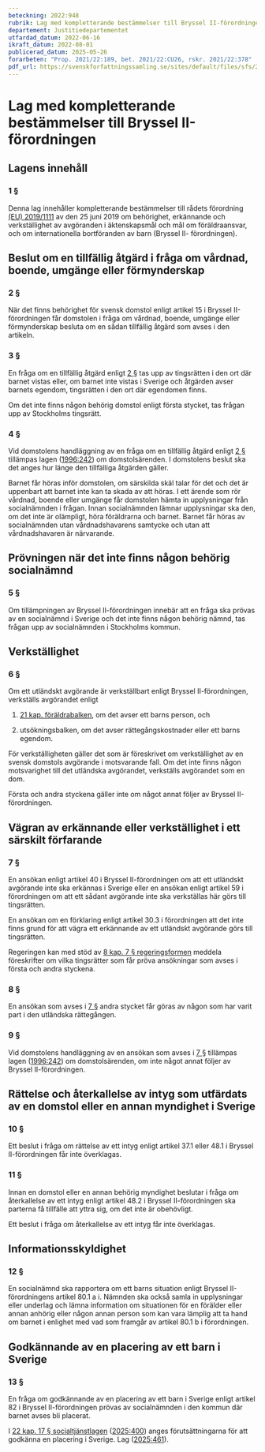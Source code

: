 ```yaml
---
beteckning: 2022:948
rubrik: Lag med kompletterande bestämmelser till Bryssel II-förordningen
departement: Justitiedepartementet
utfardad_datum: 2022-06-16
ikraft_datum: 2022-08-01
publicerad_datum: 2025-05-26
forarbeten: "Prop. 2021/22:189, bet. 2021/22:CU26, rskr. 2021/22:378"
pdf_url: https://svenskforfattningssamling.se/sites/default/files/sfs/2022-06/SFS2022-948.pdf
---
```


# Lag med kompletterande bestämmelser till Bryssel II-förordningen

## Lagens innehåll

### 1 §

Denna lag innehåller kompletterande bestämmelser till rådets förordning [(EU) 2019/1111](https://eur-lex.europa.eu/legal-content/SV/ALL/?uri=celex%3A31111R2019) av den 25 juni 2019 om behörighet, erkännande och verkställighet av avgöranden i äktenskapsmål och mål om föräldraansvar, och om internationella bortföranden av barn (Bryssel II- förordningen).

## Beslut om en tillfällig åtgärd i fråga om vårdnad, boende, umgänge eller förmynderskap

### 2 §

När det finns behörighet för svensk domstol enligt artikel 15 i Bryssel II-förordningen får domstolen i fråga om vårdnad, boende, umgänge eller förmynderskap besluta om en sådan tillfällig åtgärd som avses i den artikeln.

### 3 §

En fråga om en tillfällig åtgärd enligt [2 §](#2) tas upp av tingsrätten i den ort där barnet vistas eller, om barnet inte vistas i Sverige och åtgärden avser barnets egendom, tingsrätten i den ort där egendomen finns.

Om det inte finns någon behörig domstol enligt första stycket, tas frågan upp av Stockholms tingsrätt.

### 4 §

Vid domstolens handläggning av en fråga om en tillfällig åtgärd enligt [2 §](#2) tillämpas lagen ([1996:242](https://selex.se/eli/sfs/1996/242)) om domstolsärenden. I domstolens beslut ska det anges hur länge den tillfälliga åtgärden gäller.

Barnet får höras inför domstolen, om särskilda skäl talar för det och det är uppenbart att barnet inte kan ta skada av att höras. I ett ärende som rör vårdnad, boende eller umgänge får domstolen hämta in upplysningar från socialnämnden i frågan. Innan socialnämnden lämnar upplysningar ska den, om det inte är olämpligt, höra föräldrarna och barnet. Barnet får höras av socialnämnden utan vårdnadshavarens samtycke och utan att vårdnadshavaren är närvarande.

## Prövningen när det inte finns någon behörig socialnämnd

### 5 §

Om tillämpningen av Bryssel II-förordningen innebär att en fråga ska prövas av en socialnämnd i Sverige och det inte finns någon behörig nämnd, tas frågan upp av socialnämnden i Stockholms kommun.

## Verkställighet

### 6 §

Om ett utländskt avgörande är verkställbart enligt Bryssel II-förordningen, verkställs avgörandet enligt

1. [21 kap. föräldrabalken](https://selex.se/eli/sfs/1949/381), om det avser ett barns person, och

2. utsökningsbalken, om det avser rättegångskostnader eller ett barns egendom.

För verkställigheten gäller det som är föreskrivet om verkställighet av en svensk domstols avgörande i motsvarande fall. Om det inte finns någon motsvarighet till det utländska avgörandet, verkställs avgörandet som en dom.

Första och andra styckena gäller inte om något annat följer av Bryssel II-förordningen.

## Vägran av erkännande eller verkställighet i ett särskilt förfarande

### 7 §

En ansökan enligt artikel 40 i Bryssel II-förordningen om att ett utländskt avgörande inte ska erkännas i Sverige eller en ansökan enligt artikel 59 i förordningen om att ett sådant avgörande inte ska verkställas här görs till tingsrätten.

En ansökan om en förklaring enligt artikel 30.3 i förordningen att det inte finns grund för att vägra ett erkännande av ett utländskt avgörande görs till tingsrätten.

Regeringen kan med stöd av [8 kap. 7 § regeringsformen](https://selex.se/eli/sfs/1974/152#kap8.7) meddela föreskrifter om vilka tingsrätter som får pröva ansökningar som avses i första och andra styckena.

### 8 §

En ansökan som avses i [7 §](#7) andra stycket får göras av någon som har varit part i den utländska rättegången.

### 9 §

Vid domstolens handläggning av en ansökan som avses i [7 §](#7) tillämpas lagen ([1996:242](https://selex.se/eli/sfs/1996/242)) om domstolsärenden, om inte något annat följer av Bryssel II-förordningen.

## Rättelse och återkallelse av intyg som utfärdats av en domstol eller en annan myndighet i Sverige

### 10 §

Ett beslut i fråga om rättelse av ett intyg enligt artikel 37.1 eller 48.1 i Bryssel II-förordningen får inte överklagas.

### 11 §

Innan en domstol eller en annan behörig myndighet beslutar i fråga om återkallelse av ett intyg enligt artikel 48.2 i Bryssel II-förordningen ska parterna få tillfälle att yttra sig, om det inte är obehövligt.

Ett beslut i fråga om återkallelse av ett intyg får inte överklagas.

## Informationsskyldighet

### 12 §

En socialnämnd ska rapportera om ett barns situation enligt Bryssel II-förordningens artikel 80.1 a i. Nämnden ska också samla in upplysningar eller underlag och lämna information om situationen för en förälder eller annan anhörig eller någon annan person som kan vara lämplig att ta hand om barnet i enlighet med vad som framgår av artikel 80.1 b i förordningen.

## Godkännande av en placering av ett barn i Sverige

### 13 §

En fråga om godkännande av en placering av ett barn i Sverige enligt artikel 82 i Bryssel II-förordningen prövas av socialnämnden i den kommun där barnet avses bli placerat.

I [22 kap. 17 § socialtjänstlagen](https://selex.se/eli/sfs/2001/453#kap22.17) ([2025:400](https://selex.se/eli/sfs/2025/400)) anges förutsättningarna för att godkänna en placering i Sverige. Lag ([2025:461](https://selex.se/eli/sfs/2025/461)).